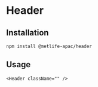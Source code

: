 # Header


## Installation

```
npm install @metlife-apac/header
```

## Usage

```
<Header className="" />
```

[metlife ui standard]: https://design.metlife.com/resources/design-standards-kits/ui-standards/
